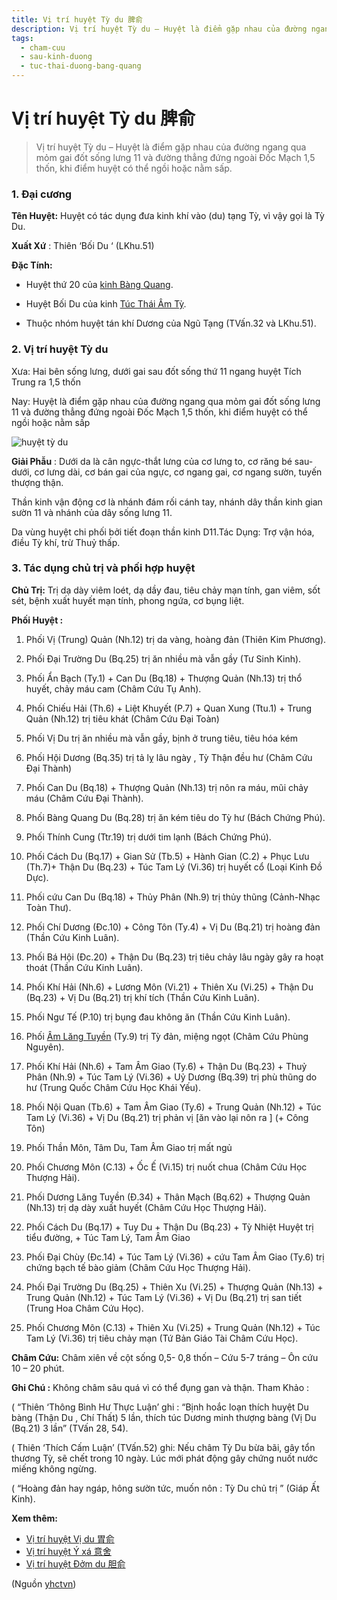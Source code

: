 ```yaml
---
title: Vị trí huyệt Tỳ du 脾俞
description: Vị trí huyệt Tỳ du – Huyệt là điểm gặp nhau của đường ngang qua mỏm gai đốt sống lưng 11 và đường thẳng đứng ngoài Đốc Mạch 1,5 thốn, khi điểm huyệt có thể ngồi hoặc nằm sấp.
tags:
  - cham-cuu
  - sau-kinh-duong
  - tuc-thai-duong-bang-quang
---
```


# Vị trí huyệt Tỳ du 脾俞 

> Vị trí huyệt Tỳ du – Huyệt là điểm gặp nhau của đường ngang qua mỏm gai đốt sống lưng 11 và đường thẳng đứng ngoài Đốc Mạch 1,5 thốn, khi điểm huyệt có thể ngồi hoặc nằm sấp.

### 1. Đại cương

**Tên Huyệt:** Huyệt có tác dụng đưa kinh khí vào (du) tạng Tỳ, vì vậy gọi là Tỳ Du.

**Xuất Xứ** : Thiên ‘Bối Du ‘ (LKhu.51)

**Đặc Tính:**

+ Huyệt thứ 20 của [kinh Bàng Quang](/yhctvn/kinh-tuc-thai-duong-bang-quang/).

+ Huyệt Bối Du của kinh [Túc Thái Âm Tỳ](/yhctvn/kinh-tuc-thai-am-ty/).

+ Thuộc nhóm huyệt tán khí Dương của Ngũ Tạng (TVấn.32 và LKhu.51).

### 2. Vị trí huyệt Tỳ du

Xưa: Hai bên sống lưng, dưới gai sau đốt sống thứ 11 ngang huyệt Tích Trung ra 1,5 thốn

Nay: Huyệt là điểm gặp nhau của đường ngang qua mỏm gai đốt sống lưng 11 và đường thẳng đứng ngoài Đốc Mạch 1,5 thốn, khi điểm huyệt có thể ngồi hoặc nằm sấp

![huyệt tỳ du](/imgs/yhctvn/huyet-ty-du-300x168.jpg)

**Giải Phẫu** : Dưới da là cân ngực-thắt lưng của cơ lưng to, cơ răng bé sau-dưới, cơ lưng dài, cơ bán gai của ngực, cơ ngang gai, cơ ngang sườn, tuyến thượng thận.

Thần kinh vận động cơ là nhánh đám rối cánh tay, nhánh dây thần kinh gian sườn 11 và nhánh của dây sống lưng 11.

Da vùng huyệt chi phối bởi tiết đoạn thần kinh D11.Tác Dụng: Trợ vận hóa, điều Tỳ khí, trừ Thuỷ thấp.

### 3. Tác dụng chủ trị và phối hợp huyệt

**Chủ Trị:** Trị dạ dày viêm loét, dạ dầy đau, tiêu chảy mạn tính, gan viêm, sốt sét, bệnh xuất huyết mạn tính, phong ngứa, cơ bụng liệt.

**Phối Huyệt :**

1. Phối Vị (Trung) Quản (Nh.12) trị da vàng, hoàng đản (Thiên Kim Phương).
2. Phối Đại Trường Du (Bq.25) trị ăn nhiều mà vẫn gầy (Tư Sinh Kinh).
3. Phối Ẩn Bạch (Ty.1) + Can Du (Bq.18) + Thượng Quản (Nh.13) trị thổ huyết, chảy máu cam (Châm Cứu Tụ Anh).
4. Phối Chiếu Hải (Th.6) + Liệt Khuyết (P.7) + Quan Xung (Ttu.1) + Trung Quản (Nh.12) trị tiêu khát (Châm Cứu Đại Toàn)
5. Phối Vị Du trị ăn nhiều mà vẫn gầy, bịnh ở trung tiêu, tiêu hóa kém

6. Phối Hội Dương (Bq.35) trị tả lỵ lâu ngày , Tỳ Thận đều hư (Châm Cứu Đại Thành)
7. Phối Can Du (Bq.18) + Thượng Quản (Nh.13) trị nôn ra máu, mũi chảy máu (Châm Cứu Đại Thành).
8. Phối Bàng Quang Du (Bq.28) trị ăn kém tiêu do Tỳ hư (Bách Chứng Phú).
9. Phối Thính Cung (Ttr.19) trị dưới tim lạnh (Bách Chứng Phú).
10. Phối Cách Du (Bq.17) + Gian Sử (Tb.5) + Hành Gian (C.2) + Phục Lưu (Th.7)+ Thận Du (Bq.23) + Túc Tam Lý (Vi.36) trị huyết cổ (Loại Kinh Đồ Dực).

11. Phối cứu Can Du (Bq.18) + Thủy Phân (Nh.9) trị thủy thũng (Cảnh-Nhạc Toàn Thư).
12. Phối Chí Dương (Đc.10) + Công Tôn (Ty.4) + Vị Du (Bq.21) trị hoàng đản (Thần Cứu Kinh Luân).
13. Phối Bá Hội (Đc.20) + Thận Du (Bq.23) trị tiêu chảy lâu ngày gây ra hoạt thoát (Thần Cứu Kinh Luân).
14. Phối Khí Hải (Nh.6) + Lương Môn (Vi.21) + Thiên Xu (Vi.25) + Thận Du (Bq.23) + Vị Du (Bq.21) trị khí tích (Thần Cứu Kinh Luân).
15. Phối Ngư Tế (P.10) trị bụng đau không ăn (Thần Cứu Kinh Luân).
16. Phối [Âm Lăng Tuyền](/yhctvn/vi-tri-huyet-am-lang-tuyen-%e9%98%b4%e9%99%b5%e6%b3%89/) (Ty.9) trị Tỳ đản, miệng ngọt (Châm Cứu Phùng Nguyên).
17. Phối Khí Hải (Nh.6) + Tam Âm Giao (Ty.6) + Thận Du (Bq.23) + Thuỷ Phân (Nh.9) + Túc Tam Lý (Vi.36) + Uỷ Dương (Bq.39) trị phù thũng do hư (Trung Quốc Châm Cứu Học Khái Yếu).
18. Phối Nội Quan (Tb.6) + Tam Âm Giao (Ty.6) + Trung Quản (Nh.12) + Túc Tam Lý (Vi.36) + Vị Du (Bq.21) trị phản vị [ăn vào lại nôn ra ] (+ Công Tôn)
19. Phối Thần Môn, Tâm Du, Tam Âm Giao trị mất ngủ
20. Phối Chương Môn (C.13) + Ốc Ế (Vi.15) trị nuốt chua (Châm Cứu Học Thượng Hải).
21. Phối Dương Lăng Tuyền (Đ.34) + Thân Mạch (Bq.62) + Thượng Quản (Nh.13) trị dạ dày xuất huyết (Châm Cứu Học Thượng Hải).
22. Phối Cách Du (Bq.17) + Tuy Du + Thận Du (Bq.23) + Tỳ Nhiệt Huyệt trị tiểu đường, + Túc Tam Lý, Tam Âm Giao
23. Phối Đại Chùy (Đc.14) + Túc Tam Lý (Vi.36) + cứu Tam Âm Giao (Ty.6) trị chứng bạch tế bào giảm (Châm Cứu Học Thượng Hải).
24. Phối Đại Trường Du (Bq.25) + Thiên Xu (Vi.25) + Thượng Quản (Nh.13) + Trung Quản (Nh.12) + Túc Tam Lý (Vi.36) + Vị Du (Bq.21) trị san tiết (Trung Hoa Châm Cứu Học).
25. Phối Chương Môn (C.13) + Thiên Xu (Vi.25) + Trung Quản (Nh.12) + Túc Tam Lý (Vi.36) trị tiêu chảy mạn (Tứ Bản Giáo Tài Châm Cứu Học).

**Châm Cứu:** Châm xiên về cột sống 0,5- 0,8 thốn – Cứu 5-7 tráng – Ôn cứu 10 – 20 phút.

**Ghi Chú :** Không châm sâu quá vì có thể đụng gan và thận. Tham Khảo :

( “Thiên ‘Thông Bình Hư Thực Luận’ ghi : “Bịnh hoắc loạn thích huyệt Du bàng (Thận Du , Chí Thất) 5 lần, thích túc Dương minh thượng bàng (Vị Du (Bq.21) 3 lần” (TVấn 28, 54).

( Thiên ‘Thích Cấm Luận’ (TVấn.52) ghi: Nếu châm Tỳ Du bừa bãi, gây tổn thương Tỳ, sẽ chết trong 10 ngày. Lúc mới phát động gây chứng nuốt nước miếng không ngừng.

( “Hoàng đản hay ngáp, hông sườn tức, muốn nôn : Tỳ Du chủ trị ” (Giáp Ất Kinh).

**Xem thêm:**

* [Vị trí huyệt Vị du 胃俞](/yhctvn/vi-tri-huyet-vi-du-%e8%83%83%e4%bf%9e/)
* [Vị trí huyệt Ý xá 意舍](/yhctvn/vi-tri-huyet-y-xa-%e6%84%8f%e8%88%8d/)
* [Vị trí huyệt Đởm du 胆俞](/yhctvn/vi-tri-huyet-dom-du-%e8%83%86%e4%bf%9e/)

(Nguồn <a href="https://yhctvn.com/vi-tri-huyet-ty-du-脾俞/" target="_blank">yhctvn</a>)
